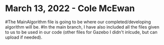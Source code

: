# March 13, 2022 - Cole McEwan

#The MainAlgorithm file is going to be where our completed/developing algorithm will be.
#In the main branch, I have also included all the files given to us to be used in our code (other files for Gazebo I didn't inlcude, but can upload if needed).
